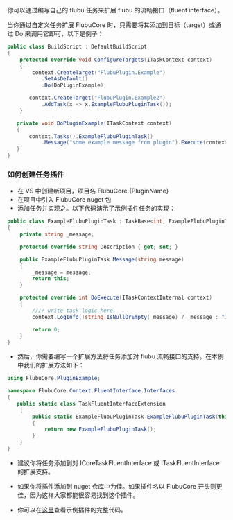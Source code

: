 你可以通过编写自己的 flubu 任务来扩展 flubu 的流畅接口（fluent interface）。

当你通过自定义任务扩展 FlubuCore 时，只需要将其添加到目标（target）或通过 Do 来调用它即可，以下是例子：

```c#
public class BuildScript : DefaultBuildScript
{
    protected override void ConfigureTargets(ITaskContext context)
    {
        context.CreateTarget("FlubuPlugin.Example")
           .SetAsDefault()
           .Do(DoPluginExample);

       context.CreateTarget("FlubuPlugin.Example2")
           .AddTask(x => x.ExampleFlubuPluginTask());
    }

   private void DoPluginExample(ITaskContext context)
   {
       context.Tasks().ExampleFlubuPluginTask()
           .Message("some example message from plugin").Execute(context);
   }
}
```

### **如何创建任务插件**

- 在 VS 中创建新项目，项目名 FlubuCore.{PluginName}
- 在项目中引入 FlubuCore nuget 包
- 添加任务并实现之。以下代码演示了示例插件任务的实现：

```c#
public class ExampleFlubuPluginTask : TaskBase<int, ExampleFlubuPluginTask>
{
    private string _message;

    protected override string Description { get; set; }

    public ExampleFlubuPluginTask Message(string message)
    {
        _message = message;
        return this;
    }

    protected override int DoExecute(ITaskContextInternal context)
    {
        //// write task logic here.
        context.LogInfo(!string.IsNullOrEmpty(_message) ? _message : "Just some dummy code");

        return 0;
    }
}
```

- 然后，你需要编写一个扩展方法将任务添加对 flubu 流畅接口的支持。在本例中我们的扩展方法如下：

```C#
using FlubuCore.PluginExample;

namespace FlubuCore.Context.FluentInterface.Interfaces
{
   public static class TaskFluentInterfaceExtension
    {
        public static ExampleFlubuPluginTask ExampleFlubuPluginTask(this ITaskFluentInterface flubu)
        {
            return new ExampleFlubuPluginTask();
        }
    }
}
```

- 建议你将任务添加到对 ICoreTaskFluentInterface 或 ITaskFluentInterface 的扩展支持。

- 如果你将插件添加到 nuget 仓库中为佳。如果插件名以 FlubuCore 开头则更佳，因为这样大家都能很容易找到这个插件。

- 你可以在[这里](https://github.com/flubu-core/examples/tree/master/FlubuCustomTaskPluginAndLoadAssembliesFromDirectoryExample)查看示例插件的完整代码。
